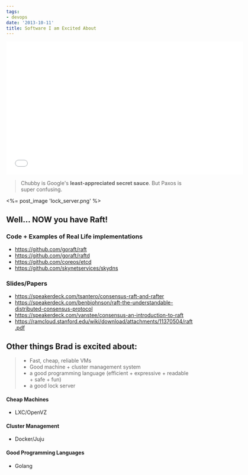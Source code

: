 ```yaml
---
tags:
- devops
date: '2013-10-11'
title: Software I am Excited About
---
```



<iframe width="640" height="360" src="//www.youtube.com/embed/sYukPc0y_Ro?feature=player_detailpage" frameborder="0" allowfullscreen></iframe>


<blockquote>
  Chubby is Google's <strong>least-appreciated secret sauce</strong>. But Paxos is super confusing.
</blockquote>

<%= post_image 'lock_server.png' %>



## Well... NOW you have Raft!

### Code + Examples of Real Life implementations
  - https://github.com/goraft/raft
  - https://github.com/goraft/raftd
  - https://github.com/coreos/etcd
  - https://github.com/skynetservices/skydns


### Slides/Papers
  - https://speakerdeck.com/tsantero/consensus-raft-and-rafter
  - https://speakerdeck.com/benbjohnson/raft-the-understandable-distributed-consensus-protocol
  - https://speakerdeck.com/vanstee/consensus-an-introduction-to-raft
  - https://ramcloud.stanford.edu/wiki/download/attachments/11370504/raft.pdf


## Other things Brad is excited about:

<blockquote>
  <ul>
    <li>Fast, cheap, reliable VMs</li>
    <li>Good machine + cluster management system</li>
    <li>a good programming language (efficient + expressive + readable + safe + fun)</li>
    <li>a good lock server</li>
  </ul>
</blockquote>



#### Cheap Machines

  - LXC/OpenVZ

#### Cluster Management

  - Docker/Juju

#### Good Programming Languages
  - Golang

